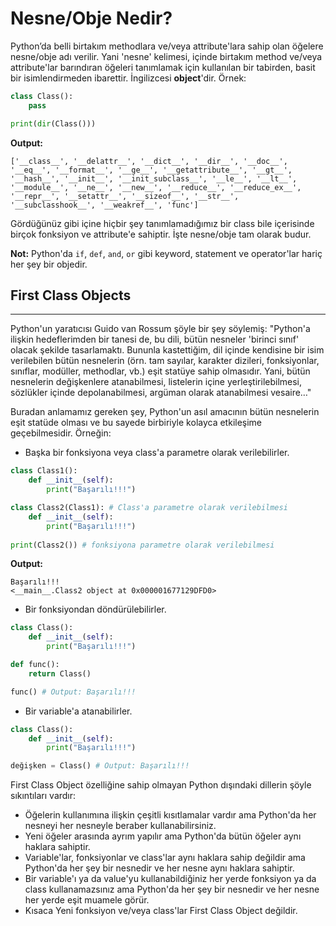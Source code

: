 # Nesne/Obje Nedir?
Python’da belli birtakım methodlara ve/veya attribute'lara sahip olan öğelere nesne/obje adı verilir. Yani 'nesne' kelimesi, içinde birtakım method ve/veya attribute'lar barındıran öğeleri tanımlamak için kullanılan bir tabirden, basit bir isimlendirmeden ibarettir. İngilizcesi **object**'dir. Örnek:
```py
class Class():
    pass

print(dir(Class()))
```
**Output:**
```
['__class__', '__delattr__', '__dict__', '__dir__', '__doc__', '__eq__', '__format__', '__ge__', '__getattribute__', '__gt__', '__hash__', '__init__', '__init_subclass__', '__le__', '__lt__', '__module__', '__ne__', '__new__', '__reduce__', '__reduce_ex__', '__repr__', '__setattr__', '__sizeof__', '__str__', '__subclasshook__', '__weakref__', 'func']
```
Gördüğünüz gibi içine hiçbir şey tanımlamadığımız bir class bile içerisinde birçok fonksiyon ve attribute'e sahiptir. İşte nesne/obje tam olarak budur.

**Not:** Python'da `if`, `def`, `and`, `or` gibi keyword, statement ve operator'lar hariç her şey bir objedir.

## First Class Objects

<hr></hr>

Python'un yaratıcısı Guido van Rossum şöyle bir şey söylemiş: "Python'a ilişkin hedeflerimden bir tanesi de, bu dili, bütün nesneler 'birinci sınıf' olacak şekilde tasarlamaktı. Bununla kastettiğim, dil içinde kendisine bir isim verilebilen bütün nesnelerin (örn. tam sayılar, karakter dizileri, fonksiyonlar, sınıflar, modüller, methodlar, vb.) eşit statüye sahip olmasıdır. Yani, bütün nesnelerin değişkenlere atanabilmesi, listelerin içine yerleştirilebilmesi, sözlükler içinde depolanabilmesi, argüman olarak atanabilmesi vesaire…"

Buradan anlamamız gereken şey, Python'un asıl amacının bütün nesnelerin eşit statüde olması ve bu sayede birbiriyle kolayca etkileşime geçebilmesidir. Örneğin:
- Başka bir fonksiyona veya class'a parametre olarak verilebilirler.
```py
class Class1():
    def __init__(self):
        print("Başarılı!!!")

class Class2(Class1): # Class'a parametre olarak verilebilmesi
    def __init__(self):
        print("Başarılı!!!")
        
print(Class2()) # fonksiyona parametre olarak verilebilmesi
```
**Output:**
```
Başarılı!!!
<__main__.Class2 object at 0x000001677129DFD0>
```
- Bir fonksiyondan döndürülebilirler.
```py
class Class():
    def __init__(self):
        print("Başarılı!!!")

def func():
    return Class()

func() # Output: Başarılı!!!
```
- Bir variable'a atanabilirler.
```py
class Class():
    def __init__(self):
        print("Başarılı!!!")

değişken = Class() # Output: Başarılı!!!
```
First Class Object özelliğine sahip olmayan Python dışındaki dillerin şöyle sıkıntıları vardır:
- Öğelerin kullanımına ilişkin çeşitli kısıtlamalar vardır ama Python'da her nesneyi her nesneyle beraber kullanabilirsiniz.
- Yeni öğeler arasında ayrım yapılır ama Python'da bütün öğeler aynı haklara sahiptir.
- Variable'lar, fonksiyonlar ve class'lar aynı haklara sahip değildir ama Python'da her şey bir nesnedir ve her nesne aynı haklara sahiptir.
- Bir variable'ı ya da value'yu kullanabildiğiniz her yerde fonksiyon ya da class kullanamazsınız ama Python'da her şey bir nesnedir ve her nesne her yerde eşit muamele görür.
- Kısaca Yeni fonksiyon ve/veya class'lar First Class Object değildir.